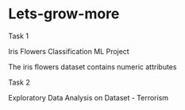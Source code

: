 # Lets-grow-more

Task 1

Iris Flowers Classification ML Project 

The iris flowers dataset contains numeric attributes


Task 2

Exploratory Data Analysis on Dataset - Terrorism 
